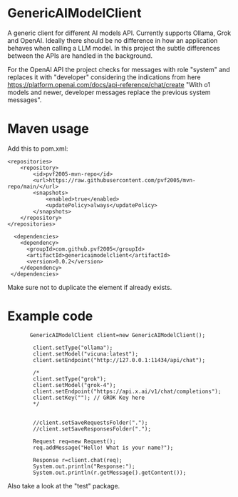 # GenericAIModelClient
A generic client for different AI models API. Currently supports Ollama, Grok and OpenAI.
Ideally there should be no difference in how an application behaves when calling a LLM model.
In this project the subtle differences between the APIs are handled in the background. 

For the OpenAI API the project checks for messages with role "system" and replaces it with "developer" considering the indications from here https://platform.openai.com/docs/api-reference/chat/create "With o1 models and newer, developer messages replace the previous system messages".

# Maven usage

Add this to pom.xml:
```
<repositories>
    <repository>
        <id>pvf2005-mvn-repo</id>
        <url>https://raw.githubusercontent.com/pvf2005/mvn-repo/main/</url>
        <snapshots>
            <enabled>true</enabled>
            <updatePolicy>always</updatePolicy>
        </snapshots>
    </repository>
</repositories>

  <dependencies>
    <dependency>
      <groupId>com.github.pvf2005</groupId>
      <artifactId>genericaimodelclient</artifactId>
      <version>0.0.2</version>
    </dependency>
 </dependencies>
```

Make sure not to duplicate the <dependencies> element if already exists.

# Example code

```
       GenericAIModelClient client=new GenericAIModelClient();
        
        client.setType("ollama");
        client.setModel("vicuna:latest");
        client.setEndpoint("http://127.0.0.1:11434/api/chat");
        
        /*
        client.setType("grok");
        client.setModel("grok-4");
        client.setEndpoint("https://api.x.ai/v1/chat/completions");
        client.setKey(""); // GROK Key here
        */
        
        
        //client.setSaveRequestsFolder(".");
        //client.setSaveResponsesFolder(".");
        
        Request req=new Request();
        req.addMessage("Hello! What is your name?");
        
        Response r=client.chat(req);
        System.out.println("Response:");
        System.out.println(r.getMessage().getContent());
```
Also take a look at the "test" package.
